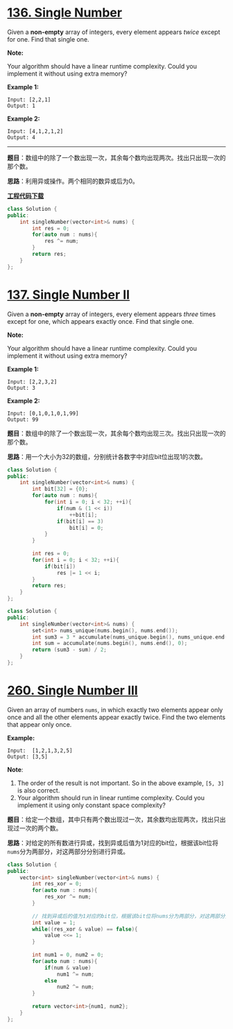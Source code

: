 # [136. Single Number](https://leetcode.com/problems/single-number/)

Given a **non-empty** array of integers, every element appears *twice* except for one. Find that single one.

**Note:**

Your algorithm should have a linear runtime complexity. Could you implement it without using extra memory?

**Example 1:**

```
Input: [2,2,1]
Output: 1
```

**Example 2:**

```
Input: [4,1,2,1,2]
Output: 4
```

-----

**题目**：数组中的除了一个数出现一次，其余每个数均出现两次。找出只出现一次的那个数。

**思路**：利用异或操作。两个相同的数异或后为0。

[**工程代码下载**](https://github.com/abesft/leetcode)

```cpp
class Solution {
public:
    int singleNumber(vector<int>& nums) {
        int res = 0;
        for(auto num : nums){
            res ^= num;
        }
        return res;
    }
};
```



# [137. Single Number II](https://leetcode.com/problems/single-number-ii/)

Given a **non-empty** array of integers, every element appears *three* times except for one, which appears exactly once. Find that single one.

**Note:**

Your algorithm should have a linear runtime complexity. Could you implement it without using extra memory?

**Example 1:**

```
Input: [2,2,3,2]
Output: 3
```

**Example 2:**

```
Input: [0,1,0,1,0,1,99]
Output: 99
```

**题目**：数组中的除了一个数出现一次，其余每个数均出现三次。找出只出现一次的那个数。

**思路**：用一个大小为32的数组，分别统计各数字中对应bit位出现1的次数。

```cpp
class Solution {
public:
    int singleNumber(vector<int>& nums) {
        int bit[32] = {0};
        for(auto num : nums){
            for(int i = 0; i < 32; ++i){
                if(num & (1 << i))
                    ++bit[i];
                if(bit[i] == 3)
                    bit[i] = 0;
            }
        }
        
        int res = 0;
        for(int i = 0; i < 32; ++i){
            if(bit[i])
                res |= 1 << i;
        }
        return res;
    }
};
```

```cpp
class Solution {
public:
    int singleNumber(vector<int>& nums) {
        set<int> nums_unique(nums.begin(), nums.end());
        int sum3 = 3 * accumulate(nums_unique.begin(), nums_unique.end(), 0);
        int sum = accumulate(nums.begin(), nums.end(), 0);
        return (sum3 - sum) / 2;
    }
};
```



# [260. Single Number III](<https://leetcode.com/problems/single-number-iii/>)

Given an array of numbers `nums`, in which exactly two elements appear only once and all the other elements appear exactly twice. Find the two elements that appear only once.

**Example:**

```
Input:  [1,2,1,3,2,5]
Output: [3,5]
```

**Note**:

1. The order of the result is not important. So in the above example, `[5, 3]` is also correct.
2. Your algorithm should run in linear runtime complexity. Could you implement it using only constant space complexity?



**题目**：给定一个数组，其中只有两个数出现过一次，其余数均出现两次，找出只出现过一次的两个数。

**思路**：对给定的所有数进行异或，找到异或后值为1对应的bit位，根据该bit位将`nums`分为两部分，对这两部分分别进行异或。

```cpp
class Solution {
public:
    vector<int> singleNumber(vector<int>& nums) {
        int res_xor = 0;
        for(auto num : nums){
            res_xor ^= num;
        }
        
        // 找到异或后的值为1对应的bit位，根据该bit位将nums分为两部分，对这两部分分别进行异或
        int value = 1;
        while((res_xor & value) == false){
            value <<= 1;
        }
        
        int num1 = 0, num2 = 0; 
        for(auto num : nums){
            if(num & value)
                num1 ^= num;
            else
                num2 ^= num;
        }
        
        return vector<int>{num1, num2};
    }
};
```

